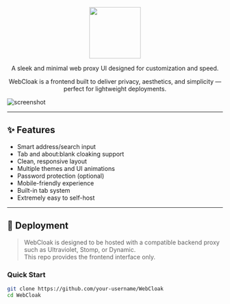 <div align="center">
    <img src="assets/media/favicon/main.png" height="120">
    <p>A sleek and minimal web proxy UI designed for customization and speed.</p>
    <p>WebCloak is a frontend built to deliver privacy, aesthetics, and simplicity — perfect for lightweight deployments.</p>
</div>

![screenshot](assets/media/screenshots/preview.png)

---

## ✨ Features

- Smart address/search input
- Tab and about:blank cloaking support
- Clean, responsive layout
- Multiple themes and UI animations
- Password protection (optional)
- Mobile-friendly experience
- Built-in tab system
- Extremely easy to self-host

---

## 🚀 Deployment

> WebCloak is designed to be hosted with a compatible backend proxy such as Ultraviolet, Stomp, or Dynamic.  
> This repo provides the frontend interface only.

### Quick Start

```bash
git clone https://github.com/your-username/WebCloak
cd WebCloak
